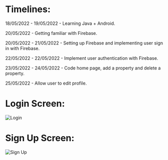 # Timelines:
18/05/2022 - 19/05/2022 - Learning Java + Android.

20/05/2022 - Getting familiar with Firebase.

20/05/2022 - 21/05/2022 - Setting up Firebase and implementing user sign in with Firebase.

22/05/2022 - 22/05/2022 - Implement user authentication with Firebase.

23/05/2022 - 24/05/2022 - Code home page, add a property and delete a property.

25/05/2022 - Allow user to edit profile.

# Login Screen:
![Login](https://i.ibb.co/Qk7xLYr/1.png)

# Sign Up Screen:
![Sign Up](https://i.ibb.co/r7cy2Dv/2.png)